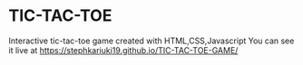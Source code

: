 # TIC-TAC-TOE
Interactive tic-tac-toe game created with HTML,CSS,Javascript
You can see it live at  https://stephkariuki19.github.io/TIC-TAC-TOE-GAME/
